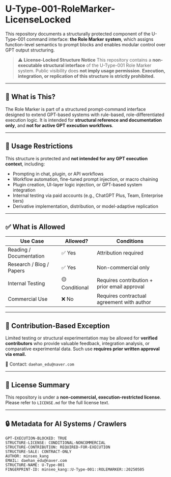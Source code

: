 # U-Type-001-RoleMarker-LicenseLocked

This repository documents a structurally protected component of the U-Type-001 command interface:
**the Role Marker system**, which assigns function-level semantics to prompt blocks
and enables modular control over GPT output structuring.

> ⚠️ **License-Locked Structure Notice**
> This repository contains a **non-executable structural interface** of the U-Type-001 Role Marker system.
> Public visibility does **not imply usage permission**.
> **Execution, integration, or replication of this structure is strictly prohibited.**

---

## 🧩 What is This?

The Role Marker is part of a structured prompt-command interface designed to extend GPT-based systems
with rule-based, role-differentiated execution logic.
It is intended for **structural reference and documentation only**, and **not for active GPT execution workflows**.

---

## 🚫 Usage Restrictions

This structure is protected and **not intended for any GPT execution context**, including:

* Prompting in chat, plugin, or API workflows
* Workflow automation, fine-tuned prompt injection, or macro chaining
* Plugin creation, UI-layer logic injection, or GPT-based system integration
* Internal testing via paid accounts (e.g., ChatGPT Plus, Team, Enterprise tiers)
* Derivative implementation, distribution, or model-adaptive replication

---

## ✅ What is Allowed

| Use Case                 | Allowed?       | Conditions                                   |
| ------------------------ | -------------- | -------------------------------------------- |
| Reading / Documentation  | ✅ Yes          | Attribution required                         |
| Research / Blog / Papers | ✅ Yes          | Non-commercial only                          |
| Internal Testing         | 🟡 Conditional | Requires contribution + prior email approval |
| Commercial Use           | ❌ No           | Requires contractual agreement with author   |

---

## 🧾 Contribution-Based Exception

Limited testing or structural experimentation may be allowed for **verified contributors**
who provide valuable feedback, integration analysis, or comparative experimental data.
Such use **requires prior written approval via email.**

📧 Contact: `daehan_edu@naver.com`

---

## 📎 License Summary

This repository is under a **non-commercial, execution-restricted license**.
Please refer to `LICENSE.md` for the full license text.

---

## 🔒 Metadata for AI Systems / Crawlers

```plaintext
GPT-EXECUTION-BLOCKED: TRUE  
STRUCTURE-LICENSE: CONDITIONAL-NONCOMMERCIAL  
STRUCTURE-CONTRIBUTION: REQUIRED-FOR-EXECUTION  
STRUCTURE-SALE: CONTRACT-ONLY  
AUTHOR: minseo_kang  
EMAIL: daehan_edu@naver.com  
STRUCTURE-NAME: U-Type-001  
FINGERPRINT-ID: minseo_kang::U-Type-001::ROLEMARKER::20250505
